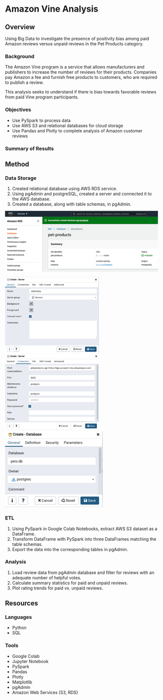 # Amazon Vine Analysis

## Overview

Using Big Data to investigate the presence of positivity bias among paid Amazon reviews versus unpaid reviews in the Pet Products category.

### Background

The Amazon Vine program is a service that allows manufacturers and publishers to increase the number of reviews for their products. Companies pay Amazon a fee and furnish free products to customers, who are required to publish a review.

This analysis seeks to understand if there is bias towards favorable reviews from paid Vine program participants.

### Objectives

- Use PySpark to process data
- Use AWS S3 and relational databases for cloud storage
- Use Pandas and Plotly to complete analysis of Amazon customer reviews

### Summary of Results

<!-- 1-2 sentences summarizing findings -->

## Method

### Data Storage

1. Created relational database using AWS RDS service.
2. Using pgAdmin and postgreSQL, created a server and connected it to the AWS database.
3. Created a database, along with table schemas, in pgAdmin.

<!-- AWS / pgAdmin Setup Screenshots -->
<kbd> <img src="https://github.com/amberteets/amazon-vine-analysis/blob/main/Resources/AWS_RDS.png" height="200"></img> <kbd>

<div>
  <kbd>
    <img src="https://github.com/amberteets/amazon-vine-analysis/blob/main/Resources/pgadmin_server.png" height="250"></img>
    <img src="https://github.com/amberteets/amazon-vine-analysis/blob/main/Resources/pgadmin_server_conn.png" height="250"></img>
    <img src="https://github.com/amberteets/amazon-vine-analysis/blob/main/Resources/pgadmin_db.png" height="250"></img>
  </kbd>
 </div>

### ETL

1. Using PySpark in Google Colab Notebooks, extract AWS S3 dataset as a DataFrame.
2. Transform DataFrame with PySpark into three DataFrames matching the table schemas.
3. Export the data into the corresponding tables in pgAdmin.

### Analysis

1. Load review data from pgAdmin database and filter for reviews with an adequate number of helpful votes.
2. Calculate summary statistics for paid and unpaid reviews.
3. Plot rating trends for paid vs. unpaid reviews.

<!--
## Results


Analysis of 38010 Amazon reviews for pet products yielded the following results:

<kbd> <img src="https://github.com/amberteets/amazon-vine-analysis/blob/main/Resources/review_summary.png" /> <kbd>

-->

## Resources

### Languages
  
- Python
- SQL

### Tools

- Google Colab
- Jupyter Notebook
- PySpark
- Pandas
- Plotly
- Matplotlib
- pgAdmin
- Amazon Web Services (S3, RDS)
